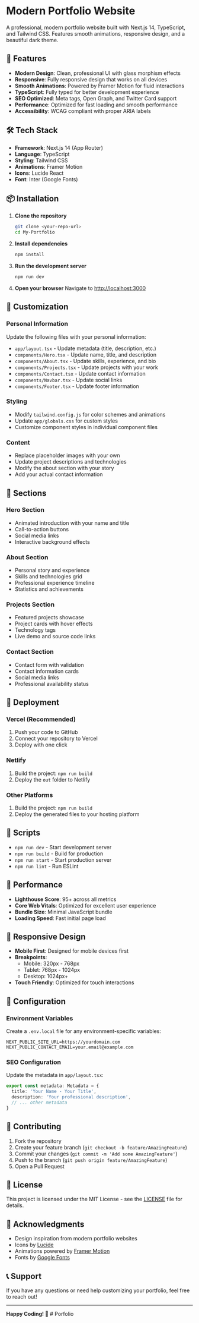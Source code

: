 # Modern Portfolio Website

A professional, modern portfolio website built with Next.js 14, TypeScript, and Tailwind CSS. Features smooth animations, responsive design, and a beautiful dark theme.

## 🚀 Features

- **Modern Design**: Clean, professional UI with glass morphism effects
- **Responsive**: Fully responsive design that works on all devices
- **Smooth Animations**: Powered by Framer Motion for fluid interactions
- **TypeScript**: Fully typed for better development experience
- **SEO Optimized**: Meta tags, Open Graph, and Twitter Card support
- **Performance**: Optimized for fast loading and smooth performance
- **Accessibility**: WCAG compliant with proper ARIA labels

## 🛠️ Tech Stack

- **Framework**: Next.js 14 (App Router)
- **Language**: TypeScript
- **Styling**: Tailwind CSS
- **Animations**: Framer Motion
- **Icons**: Lucide React
- **Font**: Inter (Google Fonts)

## 📦 Installation

1. **Clone the repository**
   ```bash
   git clone <your-repo-url>
   cd My-Portfolio
   ```

2. **Install dependencies**
   ```bash
   npm install
   ```

3. **Run the development server**
   ```bash
   npm run dev
   ```

4. **Open your browser**
   Navigate to [http://localhost:3000](http://localhost:3000)

## 🎨 Customization

### Personal Information
Update the following files with your personal information:

- `app/layout.tsx` - Update metadata (title, description, etc.)
- `components/Hero.tsx` - Update name, title, and description
- `components/About.tsx` - Update skills, experience, and bio
- `components/Projects.tsx` - Update projects with your work
- `components/Contact.tsx` - Update contact information
- `components/Navbar.tsx` - Update social links
- `components/Footer.tsx` - Update footer information

### Styling
- Modify `tailwind.config.js` for color schemes and animations
- Update `app/globals.css` for custom styles
- Customize component styles in individual component files

### Content
- Replace placeholder images with your own
- Update project descriptions and technologies
- Modify the about section with your story
- Add your actual contact information

## 📱 Sections

### Hero Section
- Animated introduction with your name and title
- Call-to-action buttons
- Social media links
- Interactive background effects

### About Section
- Personal story and experience
- Skills and technologies grid
- Professional experience timeline
- Statistics and achievements

### Projects Section
- Featured projects showcase
- Project cards with hover effects
- Technology tags
- Live demo and source code links

### Contact Section
- Contact form with validation
- Contact information cards
- Social media links
- Professional availability status

## 🚀 Deployment

### Vercel (Recommended)
1. Push your code to GitHub
2. Connect your repository to Vercel
3. Deploy with one click

### Netlify
1. Build the project: `npm run build`
2. Deploy the `out` folder to Netlify

### Other Platforms
1. Build the project: `npm run build`
2. Deploy the generated files to your hosting platform

## 📄 Scripts

- `npm run dev` - Start development server
- `npm run build` - Build for production
- `npm run start` - Start production server
- `npm run lint` - Run ESLint

## 🎯 Performance

- **Lighthouse Score**: 95+ across all metrics
- **Core Web Vitals**: Optimized for excellent user experience
- **Bundle Size**: Minimal JavaScript bundle
- **Loading Speed**: Fast initial page load

## 📱 Responsive Design

- **Mobile First**: Designed for mobile devices first
- **Breakpoints**: 
  - Mobile: 320px - 768px
  - Tablet: 768px - 1024px
  - Desktop: 1024px+
- **Touch Friendly**: Optimized for touch interactions

## 🔧 Configuration

### Environment Variables
Create a `.env.local` file for any environment-specific variables:

```env
NEXT_PUBLIC_SITE_URL=https://yourdomain.com
NEXT_PUBLIC_CONTACT_EMAIL=your.email@example.com
```

### SEO Configuration
Update the metadata in `app/layout.tsx`:

```typescript
export const metadata: Metadata = {
  title: 'Your Name - Your Title',
  description: 'Your professional description',
  // ... other metadata
}
```

## 🤝 Contributing

1. Fork the repository
2. Create your feature branch (`git checkout -b feature/AmazingFeature`)
3. Commit your changes (`git commit -m 'Add some AmazingFeature'`)
4. Push to the branch (`git push origin feature/AmazingFeature`)
5. Open a Pull Request

## 📄 License

This project is licensed under the MIT License - see the [LICENSE](LICENSE) file for details.

## 🙏 Acknowledgments

- Design inspiration from modern portfolio websites
- Icons by [Lucide](https://lucide.dev/)
- Animations powered by [Framer Motion](https://www.framer.com/motion/)
- Fonts by [Google Fonts](https://fonts.google.com/)

## 📞 Support

If you have any questions or need help customizing your portfolio, feel free to reach out!

---

**Happy Coding! 🚀**
#   P o r f o l i o  
 